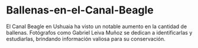 # Ballenas-en-el-Canal-Beagle
El Canal Beagle en Ushuaia ha visto un notable aumento en la cantidad de ballenas. Fotógrafos como Gabriel Leiva Muñoz se dedican a identificarlas y estudiarlas, brindando información valiosa para su conservación. 

